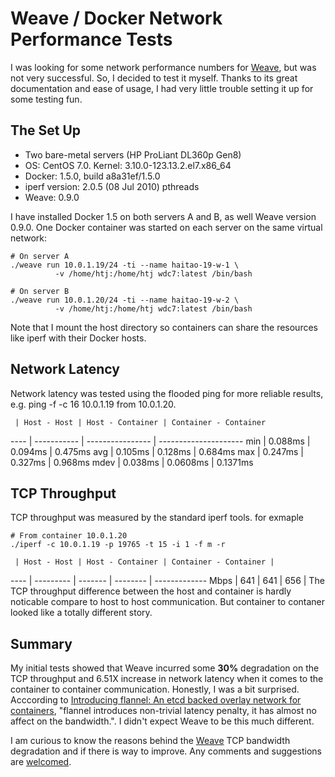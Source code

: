 # Weave / Docker Network Performance Tests
I was looking for some network performance numbers for [Weave](https://github.com/zettio/weave), but was not very successful. So, I decided to test it myself. 
Thanks to its great documentation and ease of usage, I had very little trouble setting it up for some testing fun. 
 
## The Set Up
* Two bare-metal servers (HP ProLiant DL360p Gen8)
* OS: CentOS 7.0. Kernel: 3.10.0-123.13.2.el7.x86_64
* Docker: 1.5.0, build a8a31ef/1.5.0
* iperf version: 2.0.5 (08 Jul 2010) pthreads
* Weave: 0.9.0

I have installed Docker 1.5 on both servers A and B, as well Weave version 0.9.0. One Docker container was started on each server on the same virtual network:
```
# On server A
./weave run 10.0.1.19/24 -ti --name haitao-19-w-1 \
          -v /home/htj:/home/htj wdc7:latest /bin/bash
          
# On server B
./weave run 10.0.1.20/24 -ti --name haitao-19-w-2 \
          -v /home/htj:/home/htj wdc7:latest /bin/bash
```
Note that I mount the host directory so containers can share the resources like iperf with their Docker hosts.

## Network Latency
Network latency was tested using the flooded ping for more reliable results, e.g. ping -f -c 16 10.0.1.19 from 10.0.1.20.

     | Host - Host | Host - Container | Container - Container
---- | ----------- | ---------------- | ---------------------
min	| 0.088ms	| 0.094ms	| 0.475ms
avg |	0.105ms		| 0.128ms		| 0.684ms
max |	0.247ms		| 0.327ms		| 0.968ms
mdev |	0.038ms	| 0.0608ms		| 0.1371ms 

## TCP Throughput
TCP throughput was measured by the standard iperf tools. for exmaple
```
# From container 10.0.1.20
./iperf -c 10.0.1.19 -p 19765 -t 15 -i 1 -f m -r
```
     | Host - Host | Host - Container | Container - Container |
 ---- | --------- | ------- | -------- | -------------
 Mbps | 641       | 641  | 656 |
The TCP throughput difference between the host and container is hardly noticable compare to host to host communication. But container to contaner looked like a totally different story.

## Summary
My initial tests showed that Weave incurred some **30%** degradation on the TCP throughput and 6.51X increase in network latency when it comes to the container to container communication. Honestly, I was a bit surprised. Acccording to [Introducing flannel: An etcd backed overlay network for containers](https://coreos.com/blog/introducing-rudder/), "flannel introduces non-trivial latency penalty, it has almost no affect on the bandwidth.". I didn't expect Weave to be this much different.

I am curious to know the reasons behind the [Weave](https://github.com/zettio/weave) TCP bandwidth degradation and if there is way to improve. Any comments and suggestions are [welcomed](mailto:jianghaitao@gmail.com).
